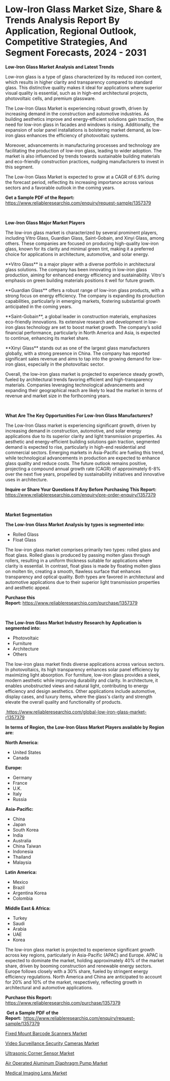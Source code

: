 <p><h1>Low-Iron Glass Market Size, Share & Trends Analysis Report By Application, Regional Outlook, Competitive Strategies, And Segment Forecasts, 2024 - 2031</h1></p><p><strong>Low-Iron Glass Market Analysis and Latest Trends</strong></p>
<p><p>Low-iron glass is a type of glass characterized by its reduced iron content, which results in higher clarity and transparency compared to standard glass. This distinctive quality makes it ideal for applications where superior visual quality is essential, such as in high-end architectural projects, photovoltaic cells, and premium glassware.</p><p>The Low-Iron Glass Market is experiencing robust growth, driven by increasing demand in the construction and automotive industries. As building aesthetics improve and energy-efficient solutions gain traction, the need for low-iron glass in facades and windows is rising. Additionally, the expansion of solar panel installations is bolstering market demand, as low-iron glass enhances the efficiency of photovoltaic systems.</p><p>Moreover, advancements in manufacturing processes and technology are facilitating the production of low-iron glass, leading to wider adoption. The market is also influenced by trends towards sustainable building materials and eco-friendly construction practices, nudging manufacturers to invest in this segment.</p><p>The Low-Iron Glass Market is expected to grow at a CAGR of 6.9% during the forecast period, reflecting its increasing importance across various sectors and a favorable outlook in the coming years.</p></p>
<p><strong>Get a Sample PDF of the Report:&nbsp;</strong> <a href="https://www.reliableresearchiq.com/enquiry/request-sample/1357379?utm_campaign=1141&utm_medium=2&utm_source=Github&utm_content=ia&utm_term=18102024&utm_id=low-iron-glass">https://www.reliableresearchiq.com/enquiry/request-sample/1357379</a></p>
<p>&nbsp;</p>
<p><strong>Low-Iron Glass Major Market Players</strong></p>
<p><p>The low-iron glass market is characterized by several prominent players, including Vitro Glass, Guardian Glass, Saint-Gobain, and Xinyi Glass, among others. These companies are focused on producing high-quality low-iron glass, known for its clarity and minimal green tint, making it a preferred choice for applications in architecture, automotive, and solar energy.</p><p>**Vitro Glass** is a major player with a diverse portfolio in architectural glass solutions. The company has been innovating in low-iron glass production, aiming for enhanced energy efficiency and sustainability. Vitro's emphasis on green building materials positions it well for future growth.</p><p>**Guardian Glass** offers a robust range of low-iron glass products, with a strong focus on energy efficiency. The company is expanding its production capabilities, particularly in emerging markets, fostering substantial growth anticipated in the coming years.</p><p>**Saint-Gobain**, a global leader in construction materials, emphasizes eco-friendly innovations. Its extensive research and development in low-iron glass technology are set to boost market growth. The company’s solid financial performance, particularly in North America and Asia, is expected to continue, enhancing its market share.</p><p>**Xinyi Glass** stands out as one of the largest glass manufacturers globally, with a strong presence in China. The company has reported significant sales revenue and aims to tap into the growing demand for low-iron glass, especially in the photovoltaic sector.</p><p>Overall, the low-iron glass market is projected to experience steady growth, fueled by architectural trends favoring efficient and high-transparency materials. Companies leveraging technological advancements and expanding their geographical reach are likely to lead the market in terms of revenue and market size in the forthcoming years.</p></p>
<p>&nbsp;</p>
<p><strong>What Are The Key Opportunities For Low-Iron Glass Manufacturers?</strong></p>
<p><p>The Low-Iron Glass market is experiencing significant growth, driven by increasing demand in construction, automotive, and solar energy applications due to its superior clarity and light transmission properties. As aesthetic and energy-efficient building solutions gain traction, segmented demand is expected to rise, particularly in high-end residential and commercial sectors. Emerging markets in Asia-Pacific are fueling this trend, while technological advancements in production are expected to enhance glass quality and reduce costs. The future outlook remains positive, projecting a compound annual growth rate (CAGR) of approximately 6-8% over the next five years, propelled by sustainability initiatives and innovative uses in architecture.</p></p>
<p><strong>Inquire or Share Your Questions If Any Before Purchasing This Report:</strong> <a href="https://www.reliableresearchiq.com/enquiry/pre-order-enquiry/1357379?utm_campaign=1141&utm_medium=2&utm_source=Github&utm_content=ia&utm_term=18102024&utm_id=low-iron-glass">https://www.reliableresearchiq.com/enquiry/pre-order-enquiry/1357379</a></p>
<p>&nbsp;</p>
<p><strong>Market Segmentation</strong></p>
<p><strong>The Low-Iron Glass Market Analysis by types is segmented into:</strong></p>
<p><ul><li>Rolled Glass</li><li>Float Glass</li></ul></p>
<p><p>The low-iron glass market comprises primarily two types: rolled glass and float glass. Rolled glass is produced by passing molten glass through rollers, resulting in a uniform thickness suitable for applications where clarity is essential. In contrast, float glass is made by floating molten glass on molten tin, creating a smooth, flawless surface that enhances transparency and optical quality. Both types are favored in architectural and automotive applications due to their superior light transmission properties and aesthetic appeal.</p></p>
<p><strong>Purchase this Report:&nbsp;</strong><a href="https://www.reliableresearchiq.com/purchase/1357379?utm_campaign=1141&utm_medium=2&utm_source=Github&utm_content=ia&utm_term=18102024&utm_id=low-iron-glass">https://www.reliableresearchiq.com/purchase/1357379</a></p>
<p>&nbsp;</p>
<p><strong>The Low-Iron Glass Market Industry Research by Application is segmented into:</strong></p>
<p><ul><li>Photovoltaic</li><li>Furniture</li><li>Architecture</li><li>Others</li></ul></p>
<p><p>The low-iron glass market finds diverse applications across various sectors. In photovoltaics, its high transparency enhances solar panel efficiency by maximizing light absorption. For furniture, low-iron glass provides a sleek, modern aesthetic while improving durability and clarity. In architecture, it enables unobstructed views and natural light, contributing to energy efficiency and design aesthetics. Other applications include automotive, display cases, and luxury items, where the glass's clarity and strength elevate the overall quality and functionality of products.</p></p>
<p><a href="https://www.reliableresearchiq.com/global-low-iron-glass-market-r1357379?utm_campaign=1141&utm_medium=2&utm_source=Github&utm_content=ia&utm_term=18102024&utm_id=low-iron-glass">&nbsp;https://www.reliableresearchiq.com/global-low-iron-glass-market-r1357379</a></p>
<p><strong>In terms of Region, the Low-Iron Glass Market Players available by Region are:</strong></p>
<p>
    <p> <strong> North America: </strong>
        <ul>
            <li>United States</li>
            <li>Canada</li>
        </ul>
        </p> 
    <p> <strong> Europe: </strong>
        <ul>
            <li>Germany</li>
            <li>France</li>
            <li>U.K.</li>
            <li>Italy</li>
            <li>Russia</li>
        </ul>
        </p> 
    <p> <strong> Asia-Pacific: </strong>
        <ul>
            <li>China</li>
            <li>Japan</li>
            <li>South Korea</li>
            <li>India</li>
            <li>Australia</li>
            <li>China Taiwan</li>
            <li>Indonesia</li>
            <li>Thailand</li>
            <li>Malaysia</li>
        </ul>
        </p> 
    <p> <strong> Latin America: </strong>
        <ul>
            <li>Mexico</li>
            <li>Brazil</li>
            <li>Argentina Korea</li>
            <li>Colombia</li>
        </ul>
        </p> 
    <p> <strong> Middle East & Africa: </strong>
        <ul>
            <li>Turkey</li>
            <li>Saudi</li>
            <li>Arabia</li>
            <li>UAE</li>
            <li>Korea</li>
        </ul>
    </p>
    </p>
<p><p>The low-iron glass market is projected to experience significant growth across key regions, particularly in Asia-Pacific (APAC) and Europe. APAC is expected to dominate the market, holding approximately 40% of the market share, driven by booming construction and renewable energy sectors. Europe follows closely with a 30% share, fueled by stringent energy efficiency regulations. North America and China are anticipated to account for 20% and 10% of the market, respectively, reflecting growth in architectural and automotive applications.</p></p>
<p><strong>Purchase this Report: </strong><a href="https://www.reliableresearchiq.com/purchase/1357379?utm_campaign=1141&utm_medium=2&utm_source=Github&utm_content=ia&utm_term=18102024&utm_id=low-iron-glass">https://www.reliableresearchiq.com/purchase/1357379</a></p>
<p>&nbsp;<strong>Get a Sample PDF of the Report:&nbsp;&nbsp;</strong><a href="https://www.reliableresearchiq.com/enquiry/request-sample/1357379?utm_campaign=1141&utm_medium=2&utm_source=Github&utm_content=ia&utm_term=18102024&utm_id=low-iron-glass">https://www.reliableresearchiq.com/enquiry/request-sample/1357379</a></p>
<p><strong></strong></p>
<p><p><a href="https://www.linkedin.com/pulse/fixed-mount-barcode-scanners-market-maturity-analysis-regional-ssknc?utm_campaign=1141&utm_medium=2&utm_source=Github&utm_content=ia&utm_term=18102024&utm_id=low-iron-glass">Fixed Mount Barcode Scanners Market</a></p><p><a href="https://issuu.com/reportprime-2/docs/video-surveillance-security-cameras_568577cbf91abf?utm_campaign=1141&utm_medium=2&utm_source=Github&utm_content=ia&utm_term=18102024&utm_id=low-iron-glass">Video Surveillance Security Cameras Market</a></p><p><a href="https://github.com/juniordelafrance/Market-Research-Report-List-5/blob/main/ultrasonic-corner-sensor-market.md?utm_campaign=1141&utm_medium=2&utm_source=Github&utm_content=ia&utm_term=18102024&utm_id=low-iron-glass">Ultrasonic Corner Sensor Market</a></p><p><a href="https://github.com/lmorisekv5e/Market-Research-Report-List-1/blob/main/air-operated-aluminum-diaphragm-pump-market.md?utm_campaign=1141&utm_medium=2&utm_source=Github&utm_content=ia&utm_term=18102024&utm_id=low-iron-glass">Air Operated Aluminum Diaphragm Pump Market</a></p><p><a href="https://www.linkedin.com/pulse/medical-imaging-lens-market-global-regional-analysis-focus-2q5we?utm_campaign=1141&utm_medium=2&utm_source=Github&utm_content=ia&utm_term=18102024&utm_id=low-iron-glass">Medical Imaging Lens Market</a></p></p>